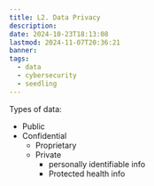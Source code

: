 ```yaml
---
title: L2. Data Privacy
description: 
date: 2024-10-23T18:13:08
lastmod: 2024-11-07T20:36:21
banner: 
tags:
  - data
  - cybersecurity
  - seedling
---
```

  
Types of data:  
- Public  
- Confidential  
	- Proprietary  
	- Private  
		- personally identifiable info  
		- Protected health info  
